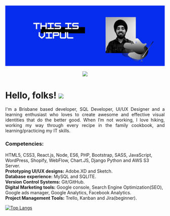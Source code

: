 [![Social banner for Vipuldeep](https://github.com/Vipuldeep/Vipuldeep/blob/master/assest/thisisvipul.jpg)](https://thisisvipul.com)

<!--
**Vipuldeep/Vipuldeep** is a ✨ _special_ ✨ repository because its `README.md` (this file) appears on your GitHub profile.
-->

<p align='center'>
<a href="https://www.linkedin.com/in/vipuldeepsinghgulati/"><img height="30" src="https://github.com/stephenajulu/WaylonWalker/blob/main/icon/linkedin.png?raw=true"></a>
</p>

# Hello, folks! <img src="https://raw.githubusercontent.com/MartinHeinz/MartinHeinz/master/wave.gif" width="30px">
<p align="justify">I'm a Brisbane based developer, SQL Developer, UI/UX Designer and a learning enthusiast who loves to create awesome and effective visual identities that do the better good.
When I’m not working, I love hiking, working my way through every recipe in the family cookbook, and learning/practicing my IT skills.

### Competencies:  
HTML5, CSS3, React.js, Node, ES6, PHP, Bootstrap, SASS, JavaScript, WordPress, Shopify, WebFlow, Chart.JS, Django Python and AWS S3 Server. <br> 
**Prototyping UI/UX designs:** Adobe.XD and Sketch. <br>
**Database experience:** MySQL and SQLITE. <br>
**Version Control Systems:** Git/GitHub. <br>
**Digital Marketing tools:** Google console, Search Engine Optimization(SEO), Google ads manager, Google Analytics, Facebook Analytics. <br>
**Project Management Tools:** Trello, Kanban and Jira(beginner). </p>


[![Top Langs](https://github-readme-stats.vercel.app/api/top-langs/?username=Vipuldeep&layout=compact)](https://github.com/Vipuldeep/github-readme-stats)